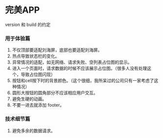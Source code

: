 #  完美APP

version 和 build 的约定

### 用于体验篇

1. 不仅顶部要适配刘海屏，底部也要适配刘海屏。
2. 热点导致状态栏的变化。
3. 异常情况的适配，如无网络、请求失败、空列表占位图的显示。
4. 进入一个页面时，请求数据的时候不应该展示占位图。（很多人没有处理这个，导致占位图闪现）
5. 按钮和cell按下时的背景颜色。（这个很细，我所呆过的公司只有一家考虑了这种情况）
6. 圆形大按钮的圆角部分不应该相应用户交互。
7. 避免生硬的动画。
8. 不要一进去就添加 footer。


### 技术细节篇

1. 避免多余的数据请求。
